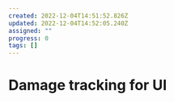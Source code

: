 ```yaml
---
created: 2022-12-04T14:51:52.826Z
updated: 2022-12-04T14:52:05.240Z
assigned: ""
progress: 0
tags: []
---
```


# Damage tracking for UI
